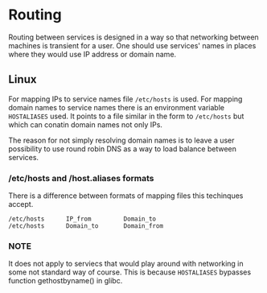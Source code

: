 # Routing

Routing between services is designed in a way so that networking between machines is transient for a user.
One should use services' names in places where they would use IP address or domain name.

## Linux
For mapping IPs to service names file `/etc/hosts` is used.
For mapping domain names to service names there is an environment variable
`HOSTALIASES` used. It points to a file similar in the form to `/etc/hosts` but
which can conatin domain names not only IPs. 

The reason for not simply resolving domain names is to leave a user possibility to
use round robin DNS as a way to load balance between services.

### /etc/hosts and /host.aliases formats
There is a difference between formats of mapping files this techinques
accept.
```
/etc/hosts      IP_from         Domain_to
/etc/hosts      Domain_to       Domain_from 
```

### NOTE
It does not apply to serviecs that would play around with networking in some not standard way of course.
This is because `HOSTALIASES` bypasses function gethostbyname() in glibc.
